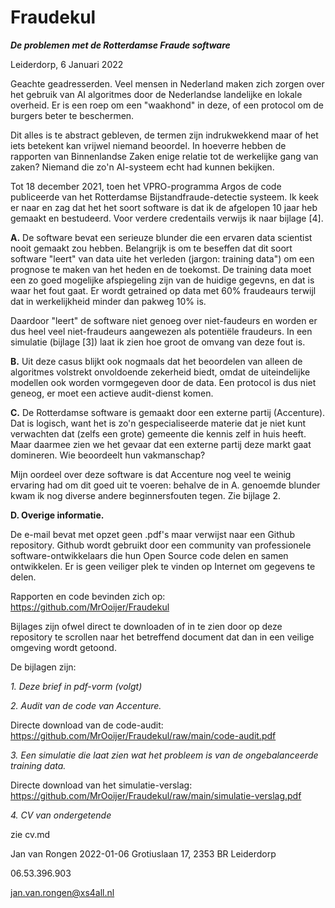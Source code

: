 # Fraudekul

_**De problemen met de Rotterdamse Fraude software**_

Leiderdorp, 6 Januari 2022

Geachte geadresserden. Veel mensen in Nederland maken zich zorgen over het gebruik van AI algoritmes door de Nederlandse landelijke en lokale overheid. Er is een roep om een "waakhond" in deze, of een protocol om de burgers beter te beschermen. 

Dit alles is te abstract gebleven, de termen zijn indrukwekkend maar of het iets betekent kan vrijwel niemand beoordel. In hoeverre hebben de rapporten van Binnenlandse Zaken enige relatie tot de werkelijke gang van zaken? Niemand die zo'n AI-systeem echt had kunnen bekijken. 

Tot 18 december 2021, toen het VPRO-programma Argos de code publiceerde van het Rotterdamse Bijstandfraude-detectie systeem. Ik keek er naar en zag dat het het soort software is dat ik de afgelopen 10 jaar heb gemaakt en bestudeerd. Voor verdere credentails verwijs ik naar bijlage [4].  

**A.** De software bevat een serieuze blunder die een ervaren data scientist nooit gemaakt zou hebben. Belangrijk is om te beseffen dat dit soort software "leert" van data uite het verleden (jargon: training data") om een prognose te maken van het heden en de toekomst. De training data moet een zo goed mogelijke afspiegeling zijn van de huidige gegevns, en dat is waar het fout gaat. Er wordt getrained op data met 60% fraudeaurs terwijl dat in werkelijkheid minder dan pakweg 10% is. 

Daardoor "leert" de software niet genoeg over niet-faudeurs en worden er dus heel veel niet-fraudeurs aangewezen als potentiële fraudeurs.
In een simulatie (bijlage [3]) laat ik zien hoe groot de omvang van deze fout is. 

**B.** Uit deze casus blijkt ook nogmaals dat het beoordelen van alleen de algoritmes volstrekt  onvoldoende zekerheid biedt, omdat de uiteindelijke modellen ook worden vormgegeven door de data. Een protocol is dus niet geneog, er moet een actieve audit-dienst komen. 

**C.** De Rotterdamse software is gemaakt door een externe partij (Accenture). Dat is logisch, want het is zo'n gespecialiseerde materie dat je niet kunt verwachten dat (zelfs een grote) gemeente die kennis zelf in huis heeft. Maar daarmee zien we het gevaar dat een externe partij deze markt gaat domineren. Wie beoordeelt hun vakmanschap?

Mijn oordeel over deze software is dat Accenture nog veel te weinig ervaring had om dit goed uit te voeren: behalve de in A. genoemde blunder kwam ik nog diverse andere beginnersfouten tegen.  Zie bijlage 2.

**D. Overige informatie.**

De e-mail bevat met opzet geen .pdf's maar verwijst naar een Github repository. Github wordt gebruikt door een community van professionele software-ontwikkelaars die hun Open Source code delen en samen ontwikkelen. Er is geen veiliger plek te vinden op Internet om gegevens te delen.

Rapporten en code bevinden zich op:  https://github.com/MrOoijer/Fraudekul

Bijlages zijn ofwel direct te downloaden of in te zien door op deze repository te scrollen naar het betreffend document dat dan in een veilige omgeving wordt getoond.

De bijlagen zijn: 

*1. Deze brief in pdf-vorm (volgt)*

*2. Audit van de code van Accenture.*

Directe download van de code-audit:
https://github.com/MrOoijer/Fraudekul/raw/main/code-audit.pdf

*3. Een simulatie die laat zien wat het probleem is van de ongebalanceerde training data.*

Directe download van het simulatie-verslag: 
https://github.com/MrOoijer/Fraudekul/raw/main/simulatie-verslag.pdf

*4. CV van ondergetende*

zie cv.md

Jan van Rongen 2022-01-06
Grotiuslaan 17, 2353 BR  Leiderdorp

06.53.396.903

jan.van.rongen@xs4all.nl